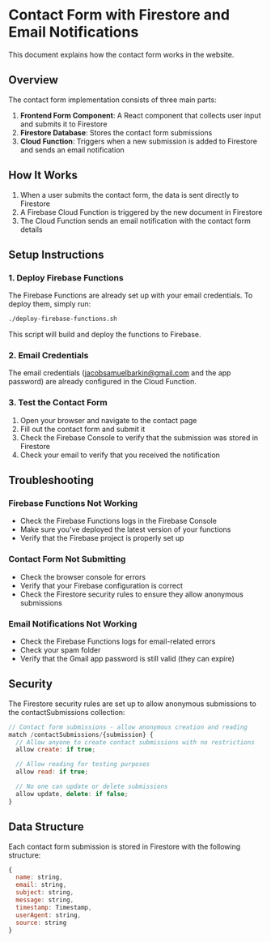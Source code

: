 # Contact Form with Firestore and Email Notifications

This document explains how the contact form works in the website.

## Overview

The contact form implementation consists of three main parts:

1. **Frontend Form Component**: A React component that collects user input and submits it to Firestore
2. **Firestore Database**: Stores the contact form submissions
3. **Cloud Function**: Triggers when a new submission is added to Firestore and sends an email notification

## How It Works

1. When a user submits the contact form, the data is sent directly to Firestore
2. A Firebase Cloud Function is triggered by the new document in Firestore
3. The Cloud Function sends an email notification with the contact form details

## Setup Instructions

### 1. Deploy Firebase Functions

The Firebase Functions are already set up with your email credentials. To deploy them, simply run:

```bash
./deploy-firebase-functions.sh
```

This script will build and deploy the functions to Firebase.

### 2. Email Credentials

The email credentials (jacobsamuelbarkin@gmail.com and the app password) are already configured in the Cloud Function.

### 3. Test the Contact Form

1. Open your browser and navigate to the contact page
2. Fill out the contact form and submit it
3. Check the Firebase Console to verify that the submission was stored in Firestore
4. Check your email to verify that you received the notification

## Troubleshooting

### Firebase Functions Not Working

- Check the Firebase Functions logs in the Firebase Console
- Make sure you've deployed the latest version of your functions
- Verify that the Firebase project is properly set up

### Contact Form Not Submitting

- Check the browser console for errors
- Verify that your Firebase configuration is correct
- Check the Firestore security rules to ensure they allow anonymous submissions

### Email Notifications Not Working

- Check the Firebase Functions logs for email-related errors
- Check your spam folder
- Verify that the Gmail app password is still valid (they can expire)

## Security

The Firestore security rules are set up to allow anonymous submissions to the contactSubmissions collection:

```javascript
// Contact form submissions - allow anonymous creation and reading
match /contactSubmissions/{submission} {
  // Allow anyone to create contact submissions with no restrictions
  allow create: if true;

  // Allow reading for testing purposes
  allow read: if true;

  // No one can update or delete submissions
  allow update, delete: if false;
}
```

## Data Structure

Each contact form submission is stored in Firestore with the following structure:

```javascript
{
  name: string,
  email: string,
  subject: string,
  message: string,
  timestamp: Timestamp,
  userAgent: string,
  source: string
}
```

